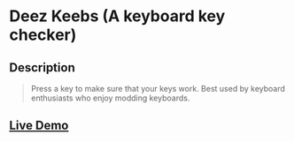 # Deez Keebs (A keyboard key checker)
## Description
> Press a key to make sure that your keys work. 
> Best used by keyboard enthusiasts who enjoy modding keyboards. 


## [Live Demo](https://ela-codes.github.io/deez_keebs/)
